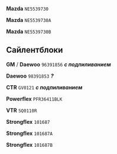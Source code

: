 __Mazda__ `NE5539730`

__Mazda__ `NE5539730A`

__Mazda__ `NE5539730B`

## Сайлентблоки

__GM__ / __Daewoo__ `96391856` ***с подпиливанием***

__Daewoo__ `98391853` ***?***

__CTR__ `GV0121` ***с подпиливанием***

__Powerflex__ `PFR36411BLK`

__VTR__ `SQ0110R`

__Strongflex__ `101687`

__Strongflex__ `101687A`

__Strongflex__ `101687B`
